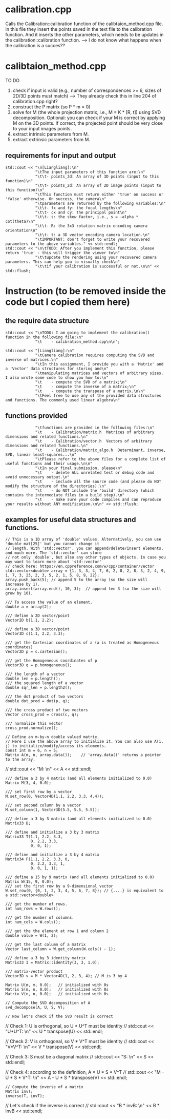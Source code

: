 # calibration.cpp
  Calls the Calibration::calibration function of the calibtaion_method.cpp file. 
  In this file they insert the points saved in the text file to the calibration function. And it inserts the other parameters, which needs to be updates in the calibration::calibration function.
  --> I do not know what happens when the calibration is a succes??
  
# calibtaion_method.cpp
TO DO
1. check if input is valid (e.g., number of correspondences >= 6, sizes of 2D/3D points must match)
     --> They already check this in line 204 of calibration.cpp right?
3. construct the P matrix (so P * m = 0)
4. solve for M (the whole projection matrix, i.e., M = K * [R, t]) using SVD decomposition. Optional: you can check if your M is correct by applying M on the 3D points. If correct, the projected point should be very close to your input images points.
5. extract intrinsic parameters from M.
6. extract extrinsic parameters from M.
## requirements for input and output
    std::cout << "\n[Liangliang]:\n"
                 "\tThe input parameters of this function are:\n"
                 "\t\t- points_3d: An array of 3D points (input to this function)\n"
                 "\t\t- points_2d: An array of 2D image points (input to this function)\n"
                 "\tThis function must return either 'true' on success or 'false' otherwise. On success, the camera\n"
                 "\tparameters are returned by the following variables:\n"
                 "\t\t- fx and fy: the focal lengths\n"
                 "\t\t- cx and cy: the principal point\n"
                 "\t\t- s: the skew factor, i.e., s = -alpha * cot(theta)\n"
                 "\t\t- R: the 3x3 rotation matrix encoding camera orientation\n"
                 "\t\t- t: a 3D vector encoding camera location.\n"
                 "\tIMPORTANT: don't forget to write your recovered parameters to the above variables." << std::endl;
    std::cout << "\n\tTODO: After you implement this function, please return 'true' - this will trigger the viewer to\n"
                 "\t\tupdate the rendering using your recovered camera parameters. This can help you to visually check\n"
                 "\t\tif your calibration is successful or not.\n\n" << std::flush;

# Instruction (to be removed inside the code but I copied them here)
## the require data structure 
    std::cout << "\nTODO: I am going to implement the calibration() function in the following file:\n"
                 "\t    - calibration_method.cpp\n\n";

    std::cout << "[Liangliang]:\n"
                 "\tCamera calibration requires computing the SVD and inverse of matrices.\n"
                 "\tIn this assignment, I provide you with a 'Matrix' and a 'Vector' data structures for storing and\n"
                 "\tmanipulating matrices and vectors of arbitrary sizes. I also wrote some code to show you how to:\n"
                 "\t    - compute the SVD of a matrix;\n"
                 "\t    - compute the inverse of a matrix;\n"
                 "\t    - compute the transpose of a matrix.\n\n"
                 "\tFeel free to use any of the provided data structures and functions. The commonly used linear algebra\n"
## functions provided
                 "\tfunctions are provided in the following files:\n"
                 "\t    - Calibration/matrix.h  Matrices of arbitrary dimensions and related functions.\n"
                 "\t    - Calibration/vector.h  Vectors of arbitrary dimensions and related functions.\n"
                 "\t    - Calibration/matrix_algo.h  Determinant, inverse, SVD, linear least-squares...\n"
                 "\tPlease refer to the above files for a complete list of useful functions and their usage.\n\n"
                 "\tIn your final submission, please\n"
                 "\t    - delete ALL unrelated test or debug code and avoid unnecessary output.\n"
                 "\t    - include all the source code (and please do NOT modify the structure of the directories).\n"
                 "\t    - do NOT include the 'build' directory (which contains the intermediate files in a build step).\n"
                 "\t    - make sure your code compiles and can reproduce your results without ANY modification.\n\n" << std::flush;
                 
## examples for useful data structures and functions.

    // This is a 1D array of 'double' values. Alternatively, you can use 'double mat[25]' but you cannot change it
    // length. With 'std::vector', you can append/delete/insert elements, and much more. The 'std::vector' can store
    // not only 'double', but also any other types of objects. In case you may want to learn more about 'std::vector'
    // check here: https://en.cppreference.com/w/cpp/container/vector
    std::vector<double> array = {1, 3, 3, 4, 7, 6, 2, 8, 2, 8, 3, 2, 4, 9, 1, 7, 3, 23, 2, 3, 5, 2, 1, 5, 8, 9, 22};
    array.push_back(5); // append 5 to the array (so the size will increase by 1).
    array.insert(array.end(), 10, 3);  // append ten 3 (so the size will grow by 10).

    /// To access the value of an element.
    double a = array[2];

    /// define a 2D vector/point
    Vector2D b(1.1, 2.2);

    /// define a 3D vector/point
    Vector3D c(1.1, 2.2, 3.3);

    /// get the Cartesian coordinates of a (a is treated as Homogeneous coordinates)
    Vector2D p = c.cartesian();

    /// get the Homogeneous coordinates of p
    Vector3D q = p.homogeneous();

    /// the length of a vector
    double len = p.length();
    /// the squared length of a vector
    double sqr_len = p.length2();

    /// the dot product of two vectors
    double dot_prod = dot(p, q);

    /// the cross product of two vectors
    Vector cross_prod = cross(c, q);

    /// normalize this vector
    cross_prod.normalize();

    // Define an m-by-n double valued matrix.
    // Here I use the above array to initialize it. You can also use A(i, j) to initialize/modify/access its elements.
    const int m = 6, n = 5;
    Matrix A(m, n, array.data());    // 'array.data()' returns a pointer to the array.
//    std::cout << "M: \n" << A << std::endl;

    /// define a 3 by 4 matrix (and all elements initialized to 0.0)
    Matrix M(3, 4, 0.0);

    /// set first row by a vector
    M.set_row(0, Vector4D(1.1, 2.2, 3.3, 4.4));

    /// set second column by a vector
    M.set_column(1, Vector3D(5.5, 5.5, 5.5));

    /// define a 3 by 3 matrix (and all elements initialized to 0.0)
    Matrix33 B;

    /// define and initialize a 3 by 3 matrix
    Matrix33 T(1.1, 2.2, 3.3,
               0, 2.2, 3.3,
               0, 0, 1);

    /// define and initialize a 3 by 4 matrix
    Matrix34 P(1.1, 2.2, 3.3, 0,
               0, 2.2, 3.3, 1,
               0, 0, 1, 1);

    /// define a 15 by 9 matrix (and all elements initialized to 0.0)
    Matrix W(15, 9, 0.0);
    /// set the first row by a 9-dimensional vector
    W.set_row(0, {0, 1, 2, 3, 4, 5, 6, 7, 8}); // {....} is equivalent to a std::vector<double>

    /// get the number of rows.
    int num_rows = W.rows();

    /// get the number of columns.
    int num_cols = W.cols();

    /// get the the element at row 1 and column 2
    double value = W(1, 2);

    /// get the last column of a matrix
    Vector last_column = W.get_column(W.cols() - 1);

    /// define a 3 by 3 identity matrix
    Matrix33 I = Matrix::identity(3, 3, 1.0);

    /// matrix-vector product
    Vector3D v = M * Vector4D(1, 2, 3, 4); // M is 3 by 4

    Matrix U(m, m, 0.0);   // initialized with 0s
    Matrix S(m, n, 0.0);   // initialized with 0s
    Matrix V(n, n, 0.0);   // initialized with 0s

    // Compute the SVD decomposition of A
    svd_decompose(A, U, S, V);

    // Now let's check if the SVD result is correct

// Check 1: U is orthogonal, so U * U^T must be identity
    //    std::cout << "U*U^T: \n" << U * transpose(U) << std::endl;

// Check 2: V is orthogonal, so V * V^T must be identity
    //    std::cout << "V*V^T: \n" << V * transpose(V) << std::endl;

// Check 3: S must be a diagonal matrix
    //    std::cout << "S: \n" << S << std::endl;

// Check 4: according to the definition, A = U * S * V^T
    //    std::cout << "M - U * S * V^T: \n" << A - U * S * transpose(V) << std::endl;

    // Compute the inverse of a matrix
    Matrix invT;
    inverse(T, invT);
// Let's check if the inverse is correct
    //    std::cout << "B * invB: \n" << B * invB << std::endl;
